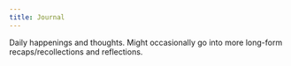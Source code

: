 ```yaml
---
title: Journal
---
```


Daily happenings and thoughts. Might occasionally go into more long-form recaps/recollections and reflections.